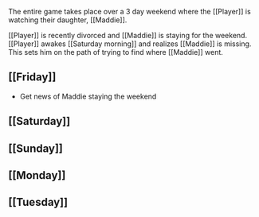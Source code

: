 The entire game takes place over a 3 day weekend where the [[Player]] is watching their daughter, [[Maddie]].

[[Player]] is recently divorced and [[Maddie]] is staying for the weekend. [[Player]] awakes [[Saturday morning]] and realizes [[Maddie]] is missing. This sets him on the path of trying to find where [[Maddie]] went.

## [[Friday]]
- Get news of Maddie staying the weekend
## [[Saturday]]

## [[Sunday]]

## [[Monday]]

## [[Tuesday]]
